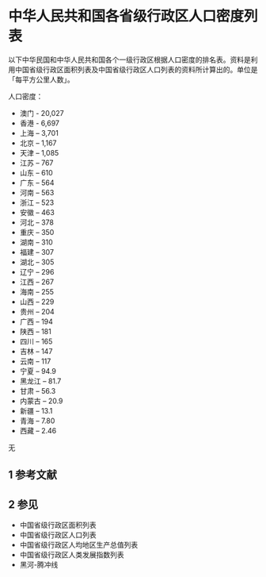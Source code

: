 # 中华人民共和国各省级行政区人口密度列表



以下中华民国和中华人民共和国各个一级行政区根据人口密度的排名表。资料是利用中国省级行政区面积列表及中国省级行政区人口列表的资料所计算出的。单位是「每平方公里人数」。

人口密度：

* 澳门 - 20,027
* 香港 - 6,697
* 上海 – 3,701
* 北京 – 1,167
* 天津 – 1,085
* 江苏 – 767
* 山东 – 610
* 广东 – 564
* 河南 – 563
* 浙江 – 523
* 安徽 – 463
* 河北 – 378
* 重庆 – 350
* 湖南 – 310
* 福建 – 307
* 湖北 – 305
* 辽宁 – 296
* 江西 – 267
* 海南 – 255
* 山西 – 229
* 贵州 – 204
* 广西 – 194
* 陕西 – 181
* 四川 – 165
* 吉林 – 147
* 云南 – 117
* 宁夏 – 94.9
* 黑龙江 – 81.7
* 甘肃 – 56.3
* 内蒙古 – 20.9
* 新疆 – 13.1
* 青海 – 7.80
* 西藏 – 2.46

无



## 1 参考文献



## 2 参见

* 中国省级行政区面积列表
* 中国省级行政区人口列表
* 中国省级行政区人均地区生产总值列表
* 中国省级行政区人类发展指数列表
* 黑河-腾冲线



